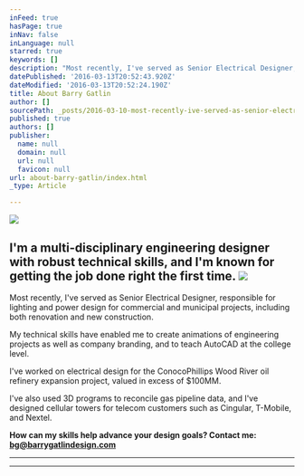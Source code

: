 ```yaml
---
inFeed: true
hasPage: true
inNav: false
inLanguage: null
starred: true
keywords: []
description: "Most recently, I've served as Senior Electrical Designer, responsible for lighting and power design for\_commercial and municipal projects, including both renovation and new construction.\_"
datePublished: '2016-03-13T20:52:43.920Z'
dateModified: '2016-03-13T20:52:24.190Z'
title: About Barry Gatlin
author: []
sourcePath: _posts/2016-03-10-most-recently-ive-served-as-senior-electrical-designer-re.md
published: true
authors: []
publisher:
  name: null
  domain: null
  url: null
  favicon: null
url: about-barry-gatlin/index.html
_type: Article

---
```

![](https://the-grid-user-content.s3-us-west-2.amazonaws.com/090d70bb-8050-4ed1-a5b4-003af73af69c.jpg)

## I'm a multi-disciplinary engineering designer with robust technical skills, and I'm known for getting the job done right the first time.  ![](https://the-grid-user-content.s3-us-west-2.amazonaws.com/20df09eb-c380-4c1e-84a1-84dddc9f9771.jpg)

Most recently, I've served as Senior Electrical Designer, responsible for lighting and power design for commercial and municipal projects, including both renovation and new construction. 

My technical skills have enabled me to create animations of engineering projects as well as company branding, and to teach AutoCAD at the college level. 

I've worked on electrical design for the ConocoPhillips Wood River oil refinery expansion project, valued in excess of $100MM. 

I've also used 3D programs to reconcile gas pipeline data, and I've designed cellular towers for telecom customers such as Cingular, T-Mobile, and Nextel.

**How can my skills help advance your design goals? Contact me: bg@barrygatlindesign.com**

****

****